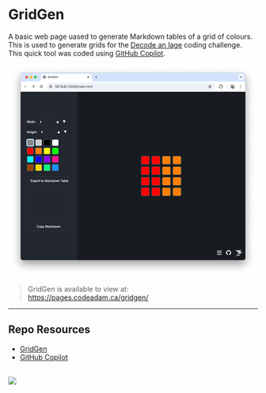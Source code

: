 # GridGen

A basic web page uased to generate Markdown tables of a grid of colours. This is used to generate grids for the [Decode an Iage](https://challenges.codeadam.ca/decode-an-image) coding challenge. This quick tool was coded using [GitHub Copilot]([https://pages.codeadam.ca/gridgen/](https://github.com/features/copilot)).

![GridGen](_readme/screenshot-gridgen.png)

> GridGen is available to view at:  
> https://pages.codeadam.ca/gridgen/

***

## Repo Resources

* [GridGen](https://pages.codeadam.ca/gridgen/)
* [GitHub Copilot]([https://pages.codeadam.ca/gridgen/](https://github.com/features/copilot))

<br>
<a href="https://codeadam.ca">
<img src="https://cdn.codeadam.ca/images@1.0.0/codeadam-logo-coloured-horizontal.png" width="200">
</a>



